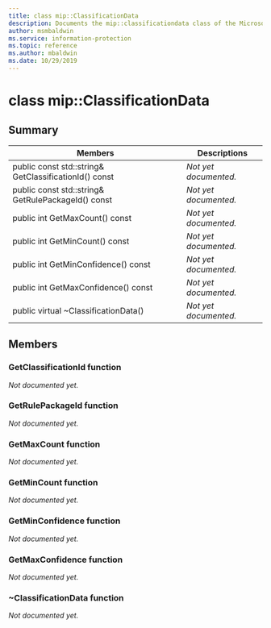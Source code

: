 ```yaml
---
title: class mip::ClassificationData 
description: Documents the mip::classificationdata class of the Microsoft Information Protection (MIP) SDK.
author: msmbaldwin
ms.service: information-protection
ms.topic: reference
ms.author: mbaldwin
ms.date: 10/29/2019
---
```


# class mip::ClassificationData 
  
## Summary
 Members                        | Descriptions                                
--------------------------------|---------------------------------------------
public const std::string& GetClassificationId() const  | _Not yet documented._
public const std::string& GetRulePackageId() const  | _Not yet documented._
public int GetMaxCount() const  | _Not yet documented._
public int GetMinCount() const  | _Not yet documented._
public int GetMinConfidence() const  | _Not yet documented._
public int GetMaxConfidence() const  | _Not yet documented._
public virtual ~ClassificationData()  | _Not yet documented._
  
## Members
  
### GetClassificationId function
_Not documented yet._

  
### GetRulePackageId function
_Not documented yet._

  
### GetMaxCount function
_Not documented yet._

  
### GetMinCount function
_Not documented yet._

  
### GetMinConfidence function
_Not documented yet._

  
### GetMaxConfidence function
_Not documented yet._

  
### ~ClassificationData function
_Not documented yet._
